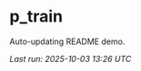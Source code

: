 # p_train

Auto-updating README demo.

<!--START_SECTION:status-->
_Last run: 2025-10-03 13:26 UTC_
<!--END_SECTION:status-->













































































































































































































































































































































































































































































































































































































































































































































































































































































































































































































































